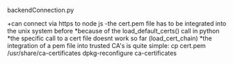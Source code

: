 backendConnection.py

+can connect via https to node js
-the cert.pem file has to be integrated into the unix system before
	*because of the load_default_certs() call in python
	*the specific call to a cert file doesnt work so far (load_cert_chain)
	*the integration of a pem file into trusted CA's is quite simple:
		cp cert.pem /usr/share/ca-certificates
		dpkg-reconfigure ca-certificates

